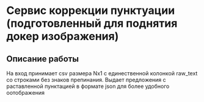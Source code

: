 # Сервис коррекции пунктуации (подготовленный для поднятия докер изображения)

## Описание работы

На вход принимает csv размера Nx1 с единественной колонкой raw_text со строками без знаков препинания. Выдает предложения с раставленной пунктацией в формате json для более удобного оотображения


